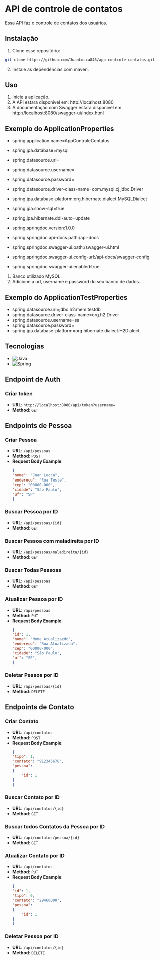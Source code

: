 # API de controle de contatos

Essa API faz o controle de contatos dos usuários.

## Instalação

1. Clone esse repositório:

```bash
git clone https://github.com/JuanLucca846/app-controle-contatos.git
```

2. Instale as dependências com maven.

## Uso

1. Inicie a aplicação.
2. A API estara disponivel em: http://localhost:8080
3. A documentação com Swagger estara disponivel em: http://localhost:8080/swagger-ui/index.html

## Exemplo do ApplicationProperties
- spring.application.name=AppControleContatos

- spring.jpa.database=mysql
- spring.datasource.url=
- spring.datasource.username=
- spring.datasource.password=
- spring.datasource.driver-class-name=com.mysql.cj.jdbc.Driver
- spring.jpa.database-platform:org.hibernate.dialect.MySQLDialect
- spring.jpa.show-sql=true
- spring.jpa.hibernate.ddl-auto=update

- spring.springdoc.version:1.0.0
- spring.springdoc.api-docs.path:/api-docs
- spring.springdoc.swagger-ui.path:/swagger-ui.html
- spring.springdoc.swagger-ui.config-url:/api-docs/swagger-config
- spring.springdoc.swagger-ui.enabled:true

1. Banco utilizado MySQL.
2. Adicione a url, username e password do seu banco de dados.

## Exemplo do ApplicationTestProperties
- spring.datasource.url=jdbc:h2:mem:testdb
- spring.datasource.driver-class-name=org.h2.Driver
- spring.datasource.username=sa
- spring.datasource.password=
- spring.jpa.database-platform=org.hibernate.dialect.H2Dialect

## Tecnologias

- ![Java](https://img.shields.io/badge/java-%23ED8B00.svg?style=for-the-badge&logo=openjdk&logoColor=white)
- ![Spring](https://img.shields.io/badge/spring-%236DB33F.svg?style=for-the-badge&logo=spring&logoColor=white)

## Endpoint de Auth

### Criar token
- **URL**: `http://localhost:8080/api/token?username=`
- **Method**: `GET`

## Endpoints de Pessoa

### Criar Pessoa

- **URL**: `/api/pessoas`
- **Method**: `POST`
- **Request Body Example**:
    ```json
    {
  "nome": "Juan Lucca",
  "endereco": "Rua Teste",
  "cep": "00000-000",
  "cidade": "São Paulo",
  "uf": "SP"
    }
    ```

### Buscar Pessoa por ID

- **URL**: `/api/pessoas/{id}`
- **Method**: `GET`

### Buscar Pessoa com maladireita por ID

- **URL**: `/api/pessoas/maladireita/{id}`
- **Method**: `GET`

### Buscar Todas Pessoas

- **URL**: `/api/pessoas`
- **Method**: `GET`

### Atualizar Pessoa por ID

- **URL**: `/api/pessoas`
- **Method**: `PUT`
- **Request Body Example**:
    ```json
    {
  "id": 1,
  "nome": "Nome Atualizazdo",
  "endereco": "Rua Atualizada",
  "cep": "00000-000",
  "cidade": "São Paulo",
  "uf": "SP",
    }
    ```

### Deletar Pessoa por ID

- **URL**: `/api/pessoas/{id}`
- **Method**: `DELETE`

## Endpoints de Contato

### Criar Contato

- **URL**: `/api/contatos`
- **Method**: `POST`
- **Request Body Example**:
    ```json
    {
  "tipo": 1,
  "contato": "912345678",
  "pessoa": 
    {
        "id": 1
    }
    }
    ```

### Buscar Contato por ID

- **URL**: `/api/contatos/{id}`
- **Method**: `GET`

### Buscar todos Contatos da Pessoa por ID

- **URL**: `/api/contatos/pessoa/{id}`
- **Method**: `GET`

### Atualizar Contato por ID

- **URL**: `/api/contatos`
- **Method**: `PUT`
- **Request Body Example**:
    ```json
    {
  "id": 1,
  "tipo": 0,
  "contato": "29460000",
  "pessoa": 
    {
        "id": 1
    }
    }
    ```

### Deletar Pessoa por ID

- **URL**: `/api/contatos/{id}`
- **Method**: `DELETE`